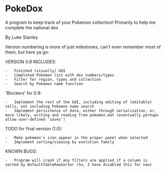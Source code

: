 # PokeDox
A program to keep track of your Pokemon collection! Primarily to help me complete the national dex

By Luke Stanley

Version numbering is more of just milestones, can't even remember most of them, but here ya go:

VERSION 0.8 INCLUDES:

    -   Finished (visually) GUI
    -   Completed Pokemon list with dex numbers/types
    -   Filter for region, types and collection
    -   Search by Pokemon name function

'Blockers' for 0.9:

    -   Implement the rest of the GUI, including editing of (editable) cells, not including Pokemon name search
    -   Implement persistence of data, either through serialization, or, more likely, writing and reading from pokemon.dat (eventually perhaps allow user-defined 'saves')


TODO for final version (1.0):

    -   Make pokemon's icon appear in the proper panel when selected
    -   Implement sorting/viewing by evolution family

KNOWN BUGS:

    -   Program will crash if any filters are applied if a column is sorted by DefaultTableRowSorter (So, I have disabled this for now)